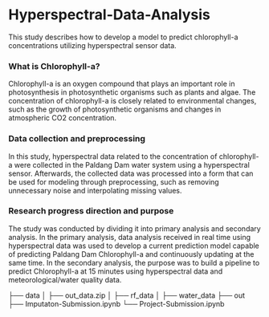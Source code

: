 # Hyperspectral-Data-Analysis
This study describes how to develop a model to predict chlorophyll-a concentrations utilizing hyperspectral sensor data.

### What is Chlorophyll-a?
Chlorophyll-a is an oxygen compound that plays an important role in photosynthesis in photosynthetic organisms such as plants and algae. The concentration of chlorophyll-a is closely related to environmental changes, such as the growth of photosynthetic organisms and changes in atmospheric CO2 concentration.

### Data collection and preprocessing
In this study, hyperspectral data related to the concentration of chlorophyll-a were collected in the Paldang Dam water system using a hyperspectral sensor. Afterwards, the collected data was processed into a form that can be used for modeling through preprocessing, such as removing unnecessary noise and interpolating missing values.

### Research progress direction and purpose
The study was conducted by dividing it into primary analysis and secondary analysis. In the primary analysis, data analysis received in real time using hyperspectral data was used to develop a current prediction model capable of predicting Paldang Dam Chlorophyll-a and continuously updating at the same time. In the secondary analysis, the purpose was to build a pipeline to predict Chlorophyll-a at 15 minutes using hyperspectral data and meteorological/water quality data.


├── data
│   ├── out_data.zip
│   ├── rf_data
│   ├── water_data
├── out
├── Imputaton-Submission.ipynb
└── Project-Submission.ipynb
